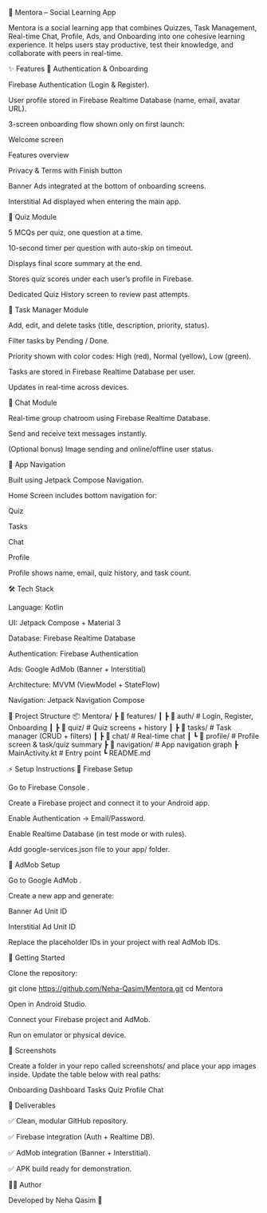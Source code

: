 📱 Mentora – Social Learning App

Mentora is a social learning app that combines Quizzes, Task Management, Real-time Chat, Profile, Ads, and Onboarding into one cohesive learning experience.
It helps users stay productive, test their knowledge, and collaborate with peers in real-time.

✨ Features
🔐 Authentication & Onboarding

Firebase Authentication (Login & Register).

User profile stored in Firebase Realtime Database (name, email, avatar URL).

3-screen onboarding flow shown only on first launch:

Welcome screen

Features overview

Privacy & Terms with Finish button

Banner Ads integrated at the bottom of onboarding screens.

Interstitial Ad displayed when entering the main app.

🎯 Quiz Module

5 MCQs per quiz, one question at a time.

10-second timer per question with auto-skip on timeout.

Displays final score summary at the end.

Stores quiz scores under each user’s profile in Firebase.

Dedicated Quiz History screen to review past attempts.

📝 Task Manager Module

Add, edit, and delete tasks (title, description, priority, status).

Filter tasks by Pending / Done.

Priority shown with color codes: High (red), Normal (yellow), Low (green).

Tasks are stored in Firebase Realtime Database per user.

Updates in real-time across devices.

💬 Chat Module

Real-time group chatroom using Firebase Realtime Database.

Send and receive text messages instantly.

(Optional bonus) Image sending and online/offline user status.

🧭 App Navigation

Built using Jetpack Compose Navigation.

Home Screen includes bottom navigation for:

Quiz

Tasks

Chat

Profile

Profile shows name, email, quiz history, and task count.

🛠️ Tech Stack

Language: Kotlin

UI: Jetpack Compose + Material 3

Database: Firebase Realtime Database

Authentication: Firebase Authentication

Ads: Google AdMob (Banner + Interstitial)

Architecture: MVVM (ViewModel + StateFlow)

Navigation: Jetpack Navigation Compose

📂 Project Structure
📦 Mentora/
 ┣ 📂 features/
 ┃ ┣ 📂 auth/        # Login, Register, Onboarding
 ┃ ┣ 📂 quiz/        # Quiz screens + history
 ┃ ┣ 📂 tasks/       # Task manager (CRUD + filters)
 ┃ ┣ 📂 chat/        # Real-time chat
 ┃ ┗ 📂 profile/     # Profile screen & task/quiz summary
 ┣ 📂 navigation/    # App navigation graph
 ┣ MainActivity.kt   # Entry point
 ┗ README.md

⚡ Setup Instructions
🔹 Firebase Setup

Go to Firebase Console
.

Create a Firebase project and connect it to your Android app.

Enable Authentication → Email/Password.

Enable Realtime Database (in test mode or with rules).

Add google-services.json file to your app/ folder.

🔹 AdMob Setup

Go to Google AdMob
.

Create a new app and generate:

Banner Ad Unit ID

Interstitial Ad Unit ID

Replace the placeholder IDs in your project with real AdMob IDs.

🚀 Getting Started

Clone the repository:

git clone https://github.com/Neha-Qasim/Mentora.git
cd Mentora


Open in Android Studio.

Connect your Firebase project and AdMob.

Run on emulator or physical device.

📸 Screenshots

Create a folder in your repo called screenshots/ and place your app images inside.
Update the table below with real paths:

Onboarding	Dashboard	Tasks	Quiz	Profile	Chat

	
	
	
	
	
📌 Deliverables

✅ Clean, modular GitHub repository.

✅ Firebase integration (Auth + Realtime DB).

✅ AdMob integration (Banner + Interstitial).

✅ APK build ready for demonstration.

👩‍💻 Author

Developed by Neha Qasim 🌸

